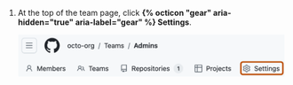 1. At the top of the team page, click **{% octicon "gear" aria-hidden="true" aria-label="gear" %} Settings**.

   ![Screenshot of the header of a team's page. A tab, labeled with a gear icon and "Settings", is outlined in dark orange.](/assets/images/help/teams/team-settings-global-nav-update.png)

